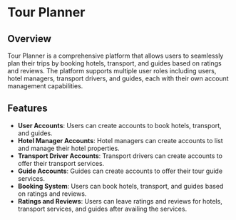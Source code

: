 # Tour Planner

## Overview
Tour Planner is a comprehensive platform that allows users to seamlessly plan their trips by booking hotels, transport, and guides based on ratings and reviews. The platform supports multiple user roles including users, hotel managers, transport drivers, and guides, each with their own account management capabilities.

## Features
- **User Accounts**: Users can create accounts to book hotels, transport, and guides.
- **Hotel Manager Accounts**: Hotel managers can create accounts to list and manage their hotel properties.
- **Transport Driver Accounts**: Transport drivers can create accounts to offer their transport services.
- **Guide Accounts**: Guides can create accounts to offer their tour guide services.
- **Booking System**: Users can book hotels, transport, and guides based on ratings and reviews.
- **Ratings and Reviews**: Users can leave ratings and reviews for hotels, transport services, and guides after availing the services.
